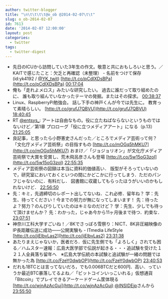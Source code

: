 ```yaml
---
author: twitter-blogger
title: "\n\t\t\t\t@o_ob @2014-02-07\t\t"
slug: o_ob-2014-02-07
id: 7613
date: '2014-02-07 12:00:00'
layout: post
categories:
  - twitter
tags:
  - twitter-digest
---
```


*   先日のICUから訪問していた3年生の作文。敬意と共におもしろいと思う。／KAITで感じたこと：欠乏と再確認（未整理） - 名前をつけて保存 (id:yk4192 / [@YK_twit](https://twitter.com/YK_twit)) [http://t.co/pCdIXDsBPa](http://t.co/pCdIXDsBPa) [00:17:04](https://twitter.com/o_ob/statuses/431446451046989824)
*   俺も「走れよメロス」みたいな研究したい。 過去に誰だって取り組めたのに、 誰も取り組んでいなかったテーマの発掘。またはその探求。 [00:38:37](https://twitter.com/o_ob/statuses/431451872327516161)
*   Linux、RaspberryPi勉強会。 話し下手の神戸くんが今では先生に。 教育って素晴らしい。 [http://t.co/grufJ7QBVU](http://t.co/grufJ7QBVU) [18:40:45](https://twitter.com/o_ob/statuses/431724200357683201)
*   RT [@entsys_](https://twitter.com/entsys_): アートは自由なもの。役に立たねばならないというものではないけど／第1章 プロローグ「役に立つメディアアート」になる（p.13） [21:25:05](https://twitter.com/o_ob/statuses/431765558682345472)
*   良記事，と思ったら小野憲史さんだった／ところでメディア芸術って何？「文化庁メディア芸術祭」の目指すもの [http://t.co/mOGq5hMKU7](http://t.co/mOGq5hMKU7) おまけ／「ジョジョリオン」が文化庁メディア芸術祭で大賞を受賞し、荒木飛呂彦さんも登場 [http://t.co/5w15oG3zoI](http://t.co/5w15oG3zoI) [22:55:35](https://twitter.com/o_ob/statuses/431788332557668354)
*   メディア芸術祭の図録は本当に資料的価値高い． 版型がそろっていないので，研究室においておくといつの間にかどこかに行ってしまう．ただのパンフじゃないのに．有料だし． 図書館に収蔵してもらったほうがいいのかもしれないけど． [22:56:50](https://twitter.com/o_ob/statuses/431788648543956992)
*   先：キミ，先週締切のレポート出してないね．これ必修．留年ね？ 学：先生、待ってください！今までの努力が無になってしまいます！ 先：待ったよ？努力？のんびりしていたのはキミなのだけど？ 学：先生、少しでも待って頂けませんか？ 先：わかった，じゃあ今から11ヶ月後まで待つ．約束な． [23:07:51](https://twitter.com/o_ob/statuses/431791419708030976)
*   神奈川工科大学すごいね！／8Kでさっぽろ雪祭り：NICT、8K非圧縮映像のIP長距離伝送に成功――公開実験も - ITmedia LifeStyle [http://t.co/jiElbvLas2](http://t.co/jiElbvLas2) [23:31:38](https://twitter.com/o_ob/statuses/431797404271013888)
*   あたりまえじゃないか，医者だろ．仮に先生側でも「よろしく」されても困る／ハムスター速報：広島大医学部で伝説が起きる・・・追試験を受けた１２１人全員落ち留年へ　※広島大学伝統の本試験と追試験が一緒の問題では無かった為 [http://t.co/FzeY0dwbOP](http://t.co/FzeY0dwbOP) [23:40:53](https://twitter.com/o_ob/statuses/431799731216326656)
*   だれも1BTCとは言ってないだろ，でも0.006BTCだと600円．高い．っていうか最近BTC暴落してるよね／「ビットコインいっこいれる」仮想通貨「Bitcoin」でプレイできるアーケードゲーム筐体現る [http://t.co/wjnAzAcGuj](http://t.co/wjnAzAcGuj) [@INSIDEjp](https://twitter.com/INSIDEjp)さんから [23:55:50](https://twitter.com/o_ob/statuses/431803494433964033)
